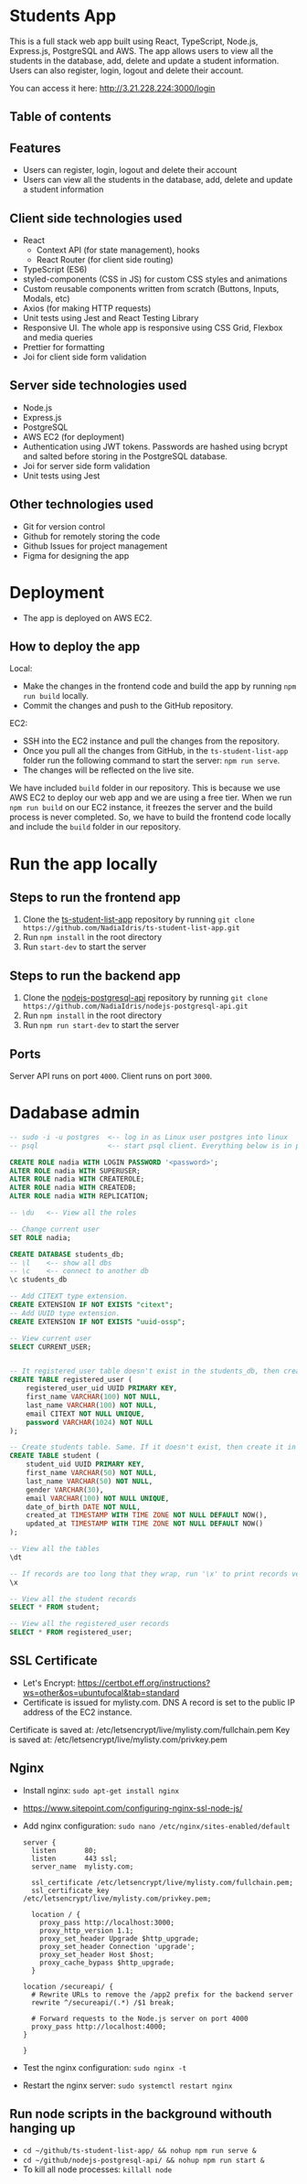 # Students App

This is a full stack web app built using React, TypeScript, Node.js, Express.js, PostgreSQL and AWS.
The app allows users to view all the students in the database, add, delete and update a student
information. Users can also register, login, logout and delete their account.

You can access it here: http://3.21.228.224:3000/login

## Table of contents

## Features

- Users can register, login, logout and delete their account
- Users can view all the students in the database, add, delete and update a student information

## Client side technologies used

- React
  - Context API (for state management), hooks
  - React Router (for client side routing)
- TypeScript (ES6)
- styled-components (CSS in JS) for custom CSS styles and animations
- Custom reusable components written from scratch (Buttons, Inputs, Modals, etc)
- Axios (for making HTTP requests)
- Unit tests using Jest and React Testing Library
- Responsive UI. The whole app is responsive using CSS Grid, Flexbox and media queries
- Prettier for formatting
- Joi for client side form validation

## Server side technologies used

- Node.js
- Express.js
- PostgreSQL
- AWS EC2 (for deployment)
- Authentication using JWT tokens. Passwords are hashed using bcrypt and salted before storing in
  the PostgreSQL database.
- Joi for server side form validation
- Unit tests using Jest

## Other technologies used

- Git for version control
- Github for remotely storing the code
- Github Issues for project management
- Figma for designing the app

# Deployment

- The app is deployed on AWS EC2.

## How to deploy the app

Local:

- Make the changes in the frontend code and build the app by running `npm run build` locally.
- Commit the changes and push to the GitHub repository.

EC2:

- SSH into the EC2 instance and pull the changes from the repository.
- Once you pull all the changes from GitHub, in the `ts-student-list-app` folder run the following command
  to start the server: `npm run serve`.
- The changes will be reflected on the live site.

We have included `build` folder in our repository. This is because we use AWS EC2 to deploy our web
app and we are using a free tier. When we run `npm run build` on our EC2 instance, it freezes the
server and the build process is never completed. So, we have to build the frontend code locally and
include the `build` folder in our repository.

# Run the app locally

## Steps to run the frontend app

1. Clone the [ts-student-list-app](https://github.com/NadiaIdris/ts-student-list-app) repository by running `git clone https://github.com/NadiaIdris/ts-student-list-app.git`
2. Run `npm install` in the root directory
3. Run `start-dev` to start the server

## Steps to run the backend app

1. Clone the [nodejs-postgresql-api](https://github.com/NadiaIdris/nodejs-postgresql-api) repository
   by running `git clone https://github.com/NadiaIdris/nodejs-postgresql-api.git`
2. Run `npm install` in the root directory
3. Run `npm run start-dev` to start the server

## Ports

Server API runs on port `4000`.
Client runs on port `3000`.

# Dadabase admin

```sql
-- sudo -i -u postgres  <-- log in as Linux user postgres into linux
-- psql                 <-- start psql client. Everything below is in psql (not linux).

CREATE ROLE nadia WITH LOGIN PASSWORD '<password>';
ALTER ROLE nadia WITH SUPERUSER;
ALTER ROLE nadia WITH CREATEROLE;
ALTER ROLE nadia WITH CREATEDB;
ALTER ROLE nadia WITH REPLICATION;

-- \du   <-- View all the roles

-- Change current user
SET ROLE nadia;

CREATE DATABASE students_db;
-- \l    <-- show all dbs
-- \c    <-- connect to another db
\c students_db

-- Add CITEXT type extension.
CREATE EXTENSION IF NOT EXISTS "citext";
-- Add UUID type extension.
CREATE EXTENSION IF NOT EXISTS "uuid-ossp";

-- View current user
SELECT CURRENT_USER;


-- It registered_user table doesn't exist in the students_db, then create it in my server. Write that code.
CREATE TABLE registered_user (
    registered_user_uid UUID PRIMARY KEY,
    first_name VARCHAR(100) NOT NULL,
    last_name VARCHAR(100) NOT NULL,
    email CITEXT NOT NULL UNIQUE,
    password VARCHAR(1024) NOT NULL
);

-- Create students table. Same. If it doesn't exist, then create it in JS using this code.
CREATE TABLE student (
    student_uid UUID PRIMARY KEY,
    first_name VARCHAR(50) NOT NULL,
    last_name VARCHAR(50) NOT NULL,
    gender VARCHAR(30),
    email VARCHAR(100) NOT NULL UNIQUE,
    date_of_birth DATE NOT NULL,
    created_at TIMESTAMP WITH TIME ZONE NOT NULL DEFAULT NOW(),
    updated_at TIMESTAMP WITH TIME ZONE NOT NULL DEFAULT NOW()
);

-- View all the tables
\dt

-- If records are too long that they wrap, run '\x' to print records vertically.
\x

-- View all the student records
SELECT * FROM student;

-- View all the registered_user records
SELECT * FROM registered_user;
```

## SSL Certificate

- Let's Encrypt: https://certbot.eff.org/instructions?ws=other&os=ubuntufocal&tab=standard
- Certificate is issued for mylisty.com. DNS A record is set to the public IP address of the EC2 instance.

Certificate is saved at: /etc/letsencrypt/live/mylisty.com/fullchain.pem
Key is saved at: /etc/letsencrypt/live/mylisty.com/privkey.pem

## Nginx

- Install nginx: `sudo apt-get install nginx`
- https://www.sitepoint.com/configuring-nginx-ssl-node-js/
- Add nginx configuration: `sudo nano /etc/nginx/sites-enabled/default`

  ```nginx
  server {
    listen       80;
    listen       443 ssl;
    server_name  mylisty.com;

    ssl_certificate /etc/letsencrypt/live/mylisty.com/fullchain.pem;
    ssl_certificate_key /etc/letsencrypt/live/mylisty.com/privkey.pem;

    location / {
      proxy_pass http://localhost:3000;
      proxy_http_version 1.1;
      proxy_set_header Upgrade $http_upgrade;
      proxy_set_header Connection 'upgrade';
      proxy_set_header Host $host;
      proxy_cache_bypass $http_upgrade;
    }

  location /secureapi/ {
    # Rewrite URLs to remove the /app2 prefix for the backend server
    rewrite ^/secureapi/(.*) /$1 break;

    # Forward requests to the Node.js server on port 4000
    proxy_pass http://localhost:4000;
  }

  }
  ```

- Test the nginx configuration: `sudo nginx -t`
- Restart the nginx server: `sudo systemctl restart nginx`

## Run node scripts in the background withouth hanging up

- `cd ~/github/ts-student-list-app/ && nohup npm run serve &`
- `cd ~/github/nodejs-postgresql-api/ && nohup npm run start &`
- To kill all node processes: `killall node`
